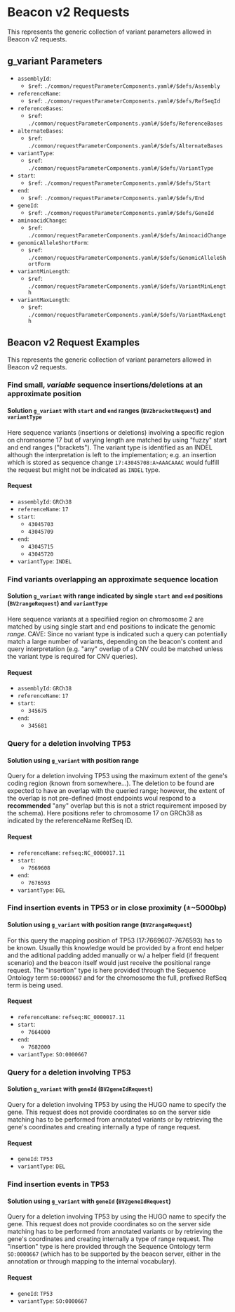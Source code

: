 # Beacon v2 Requests

This represents the generic collection of variant parameters allowed in Beacon v2 requests.

## g_variant Parameters

* `assemblyId`:    
    - `$ref`: `./common/requestParameterComponents.yaml#/$defs/Assembly`    
* `referenceName`:    
    - `$ref`: `./common/requestParameterComponents.yaml#/$defs/RefSeqId`    
* `referenceBases`:    
    - `$ref`: `./common/requestParameterComponents.yaml#/$defs/ReferenceBases`    
* `alternateBases`:    
    - `$ref`: `./common/requestParameterComponents.yaml#/$defs/AlternateBases`    
* `variantType`:    
    - `$ref`: `./common/requestParameterComponents.yaml#/$defs/VariantType`    
* `start`:    
    - `$ref`: `./common/requestParameterComponents.yaml#/$defs/Start`    
* `end`:    
    - `$ref`: `./common/requestParameterComponents.yaml#/$defs/End`    
* `geneId`:    
    - `$ref`: `./common/requestParameterComponents.yaml#/$defs/GeneId`    
* `aminoacidChange`:    
    - `$ref`: `./common/requestParameterComponents.yaml#/$defs/AminoacidChange`    
* `genomicAlleleShortForm`:    
    - `$ref`: `./common/requestParameterComponents.yaml#/$defs/GenomicAlleleShortForm`    
* `variantMinLength`:    
    - `$ref`: `./common/requestParameterComponents.yaml#/$defs/VariantMinLength`    
* `variantMaxLength`:    
    - `$ref`: `./common/requestParameterComponents.yaml#/$defs/VariantMaxLength`    


## Beacon v2 Request Examples

This represents the generic collection of variant parameters allowed in Beacon v2 requests.



### Find small, _variable_ sequence insertions/deletions at an approximate position
#### Solution `g_variant` with `start` and `end` ranges (`BV2bracketRequest`) and `variantType`
Here sequence variants (insertions or deletions) involving a specific region on chromosome 17 but of varying length are matched by using "fuzzy" start  and end ranges ("brackets"). The variant type is identified as an INDEL although the interpretation is left to the implementation; e.g. an insertion which is stored as sequence change `17:43045708:A>AAACAAAC` would fulfill the request but might not be indicated as `INDEL` type.
#### Request 
* `assemblyId`: `GRCh38`    
* `referenceName`: `17`    
* `start`:     
    - `43045703`    
    - `43045709`        
* `end`:     
    - `43045715`    
    - `43045720`        
* `variantType`: `INDEL`    


### Find variants overlapping an approximate sequence location
#### Solution `g_variant` with range indicated by single `start` and `end` positions (`BV2rangeRequest`) and `variantType`
Here sequence variants at a specifiied region on chromosome 2 are matched by using single start and end positions to indicate the genomic *range*.
CAVE: Since no variant type is indicated such a query can potentially match a large number of variants, depending on the beacon's content and query interpretation (e.g. "any" overlap of a CNV could be matched unless the variant type is required for CNV queries).
#### Request 
* `assemblyId`: `GRCh38`    
* `referenceName`: `17`    
* `start`:     
    - `345675`        
* `end`:     
    - `345681`        


### Query for a deletion involving TP53
#### Solution using `g_variant` with position range
Query for a deletion involving TP53 using the maximum extent of the gene's coding region (known from somewhere...). The deletion to be found are expected to have an overlap with the queried range; however, the extent of the overlap is not pre-defined (most endpoints woul respond to a **recommended** "any" overlap but this is not a strict requirement imposed by the schema). Here positions refer to chromosome 17 on GRCh38 as indicated by the referenceName RefSeq ID.
#### Request 
* `referenceName`: `refseq:NC_0000017.11`    
* `start`:     
    - `7669608`        
* `end`:     
    - `7676593`        
* `variantType`: `DEL`    


### Find insertion events in TP53 or in close proximity (±~5000bp)
#### Solution using `g_variant` with position range (`BV2rangeRequest`)
For this query the mapping position of TP53 (17:7669607-7676593) has to be known. Usually this knowledge would be provided by a front end helper and the aditional padding added manually or w/ a helper field (if frequent scenario) and the beacon itself would just receive the positional range request.
The "insertion" type is here provided through the Sequence Ontology term `SO:0000667` and for the chromosome the full, prefixed RefSeq term is being used.
#### Request 
* `referenceName`: `refseq:NC_0000017.11`    
* `start`:     
    - `7664000`        
* `end`:     
    - `7682000`        
* `variantType`: `SO:0000667`    


### Query for a deletion involving TP53
#### Solution `g_variant` with `geneId` (`BV2geneIdRequest`)
Query for a deletion involving TP53 by using the HUGO name to specify the gene. This request does not provide coordinates so on the server side matching has to be performed from annotated variants or by retrieving the gene's coordinates and creating internally a type of range request.
#### Request 
* `geneId`: `TP53`    
* `variantType`: `DEL`    


### Find insertion events in TP53
#### Solution using `g_variant` with `geneId` (`BV2geneIdRequest`)
Query for a deletion involving TP53 by using the HUGO name to specify the gene. This request does not provide coordinates so on the server side matching has to be performed from annotated variants or by retrieving the gene's coordinates and creating internally a type of range request.
The "insertion" type is here provided through the Sequence Ontology term `SO:0000667` (which has to be supported by the beacon server, either in the annotation or through mapping to the internal vocabulary).
#### Request 
* `geneId`: `TP53`    
* `variantType`: `SO:0000667`    
